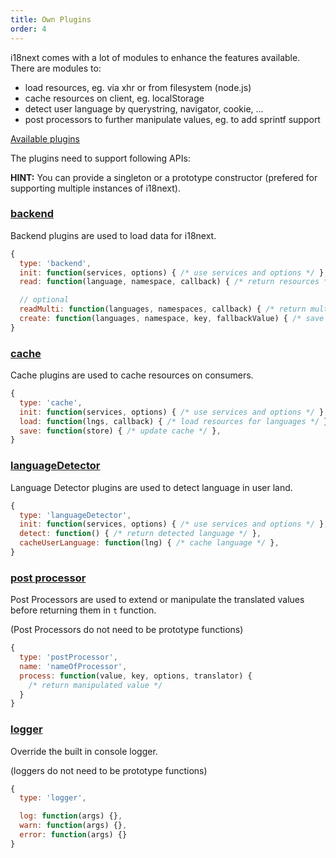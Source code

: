 ```yaml
---
title: Own Plugins
order: 4
---
```


i18next comes with a lot of modules to enhance the features available. There are modules to:

- load resources, eg. via xhr or from filesystem (node.js)
- cache resources on client, eg. localStorage
- detect user language by querystring, navigator, cookie, ...
- post processors to further manipulate values, eg. to add sprintf support

[Available plugins](ecosystem/#plugins)

The plugins need to support following APIs:

**HINT:** You can provide a singleton or a prototype constructor (prefered for supporting multiple instances of i18next).

<a name="backend"></a>
### [backend](#backend)

Backend plugins are used to load data for i18next.

```js
{
  type: 'backend',
  init: function(services, options) { /* use services and options */ },
  read: function(language, namespace, callback) { /* return resources */ },

  // optional
  readMulti: function(languages, namespaces, callback) { /* return multiple resources - usefull eg. for bundling loading in one xhr request */ },
  create: function(languages, namespace, key, fallbackValue) { /* save the missing translation */ }
}
```

<a name="cache"></a>
### [cache](#cache)

Cache plugins are used to cache resources on consumers.

```js
{
  type: 'cache',
  init: function(services, options) { /* use services and options */ },
  load: function(lngs, callback) { /* load resources for languages */ },
  save: function(store) { /* update cache */ },
}
```

<a name="languageDetector"></a>
### [languageDetector](#languagedetector)

Language Detector plugins are used to detect language in user land.

```js
{
  type: 'languageDetector',
  init: function(services, options) { /* use services and options */ },
  detect: function() { /* return detected language */ },
  cacheUserLanguage: function(lng) { /* cache language */ },
}
```

<a name="postprocessor"></a>
### [post processor](#postprocessor)

Post Processors are used to extend or manipulate the translated values before returning them in `t` function.

(Post Processors do not need to be prototype functions)

```js
{
  type: 'postProcessor',
  name: 'nameOfProcessor',
  process: function(value, key, options, translator) {
    /* return manipulated value */
  }
}
```

<a name="logger"></a>
### [logger](#logger)

Override the built in console logger.

(loggers do not need to be prototype functions)

```js
{
  type: 'logger',

  log: function(args) {},
  warn: function(args) {},
  error: function(args) {}
}
```
